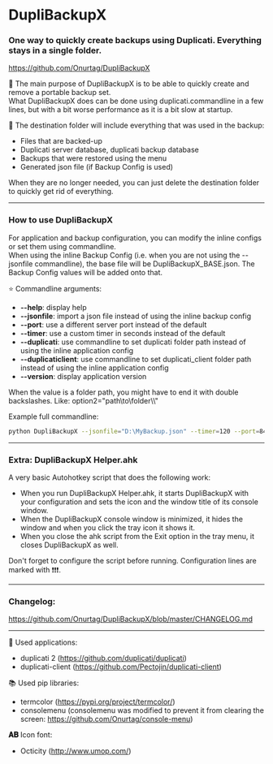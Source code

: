 # DupliBackupX
### One way to quickly create backups using Duplicati. Everything stays in a single folder.    
https://github.com/Onurtag/DupliBackupX

 📑 The main purpose of DupliBackupX is to be able to quickly create and remove a portable backup set.  
 What DupliBackupX does can be done using duplicati.commandline in a few lines, but with a bit worse performance as it is a bit slow at startup.  
  
 📂 The destination folder will include everything that was used in the backup:  
 - Files that are backed-up  
 - Duplicati server database, duplicati backup database  
 - Backups that were restored using the menu  
 - Generated json file (if Backup Config is used)  
  
 When they are no longer needed, you can just delete the destination folder to quickly get rid of everything.  
 ___  

### **How to use DupliBackupX**

 For application and backup configuration, you can modify the inline configs or set them using commandline.  
 When using the inline Backup Config (i.e. when you are not using the --jsonfile commandline), the base file will be DupliBackupX_BASE.json. The Backup Config values will be added onto that.  

 ⭐ Commandline arguments:  
    
  - **--help**: display help
  - **--jsonfile**: import a json file instead of using the inline backup config
  - **--port**: use a different server port instead of the default
  - **--timer**: use a custom timer in seconds instead of the default
  - **--duplicati**: use commandline to set duplicati folder path instead of using the inline application config
  - **--duplicaticlient**: use commandline to set duplicati_client folder path instead of using the inline application config
  - **--version**: display application version

When the value is a folder path, you might have to end it with double backslashes. Like: option2=\"path\\to\\folder\\\\\"

Example full commandline:
```bash
python DupliBackupX --jsonfile="D:\MyBackup.json" --timer=120 --port=8408 --duplicati="C:\Program Files\Duplicati 2\\" --duplicaticlient="C:\Applications\duplicati_client\\"
```
___

### **Extra: DupliBackupX Helper.ahk**

A very basic Autohotkey script that does the following work:  
- When you run DupliBackupX Helper.ahk, it starts DupliBackupX with your configuration and sets the icon and the window title of its console window.
- When the DupliBackupX console window is minimized, it hides the window and when you click the tray icon it shows it.
- When you close the ahk script from the Exit option in the tray menu, it closes DupliBackupX as well.

Don't forget to configure the script before running. Configuration lines are marked with ❗❗❗.

___

### **Changelog:**
https://github.com/Onurtag/DupliBackupX/blob/master/CHANGELOG.md

___

 👟 Used applications:  
 - duplicati 2 (https://github.com/duplicati/duplicati)  
 - duplicati-client (https://github.com/Pectojin/duplicati-client)  
  
 📚 Used pip libraries:  
 - termcolor (https://pypi.org/project/termcolor/)  
 - consolemenu (consolemenu was modified to prevent it from clearing the screen: https://github.com/Onurtag/console-menu)  
   
 **𝐀𝐁** Icon font:  
 - Octicity (http://www.umop.com/)